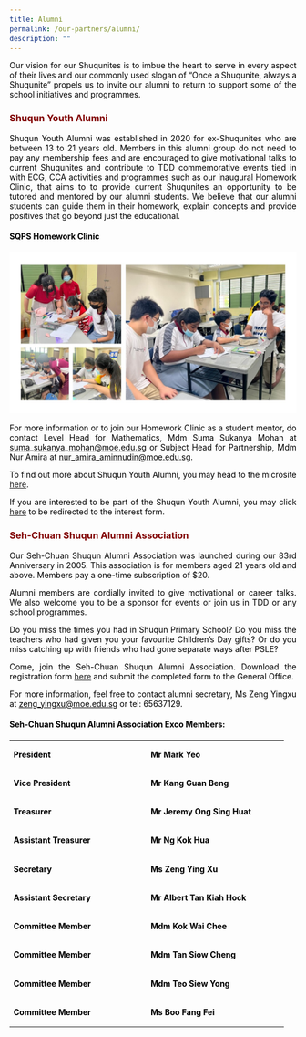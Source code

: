 ```yaml
---
title: Alumni
permalink: /our-partners/alumni/
description: ""
---
```

<p style="text-align: justify;"><span style="color: #000000;">Our vision for our Shuqunites is to imbue the heart to serve in every aspect of their lives and our commonly used slogan of “Once a Shuqunite, always a Shuqunite” propels us to invite our alumni to return to support some of the school initiatives and programmes.</span></p>
<h3 style="text-align: justify;"><strong><span style="color: #800000;">Shuqun Youth Alumni</span></strong></h3>
<p style="text-align: justify;"><span style="color: #000000;">Shuqun Youth Alumni was established in 2020 for ex-Shuqunites who are between 13 to 21 years old. Members in this alumni group do not need to pay any membership fees and are encouraged to give motivational talks to current Shuqunites and contribute to TDD commemorative events tied in with ECG, CCA activities and programmes such as our inaugural Homework Clinic, that aims to to provide current Shuqunites an opportunity to be tutored and mentored by our alumni students. We believe that our alumni students can guide them in their homework, explain concepts and provide positives that go beyond just the educational.</span></p>
<h4 style="text-align: justify;"><span style="color: #000000;"><strong>SQPS Homework Clinic</strong></span></h4>

![](/images/Alumni003.jpg)

<p style="text-align: justify;"><span style="color: #000000;">For more information or to join our Homework Clinic as a student mentor, do contact Level Head for Mathematics, Mdm Suma Sukanya Mohan at <a href="mailto:suma_sukanya_mohan@moe.edu.sg" style="color: #000000;">suma_sukanya_mohan@moe.edu.sg</a> or Subject Head for Partnership, Mdm Nur Amira at <a href="mailto:nur_amira_aminnudin@moe.edu.sg" style="color: #000000;">nur_amira_aminnudin@moe.edu.sg</a>.</span></p>
<p style="text-align: justify;"><span style="color: #000000;">To find out more about Shuqun Youth Alumni, you may head to the microsite <a target="_blank" href="https://sites.google.com/moe.edu.sg/shuqun-alumni/">here</a>.</span></p>
<p style="text-align: justify;"><span style="color: #000000;">If you are interested to be part of the Shuqun Youth Alumni, you may click <a target="_blank" href="https://bit.ly/Shuqun-youth-alumni">here</a>&nbsp;to be redirected to the interest form.</span></p>
<h3 style="text-align: justify;"><strong><span style="color: #800000;">Seh-Chuan Shuqun Alumni Association</span></strong></h3>
<p style="text-align: justify;"><span style="color: #000000;">Our Seh-Chuan Shuqun Alumni Association was launched during our 83rd Anniversary in 2005. This association is for members aged 21 years old and above. Members pay a one-time subscription of $20.</span></p>
<p style="text-align: justify;"><span style="color: #000000;">Alumni members are cordially invited to give motivational or career talks. We also welcome you to be a sponsor for events or join us in TDD or any school programmes.</span></p>
<p style="text-align: justify;"><span style="color: #000000;">Do you miss the times you had in Shuqun Primary School? Do you miss the teachers who had given you your favourite Children’s Day gifts? Or do you miss catching up with friends who had gone separate ways after PSLE?</span></p>
<p style="text-align: justify;"><span style="color: #000000;">Come, join the Seh-Chuan Shuqun Alumni Association. Download the registration form <a href="https://moe-shuqunpri-staging.netlify.app/files/Alumni_Form.pdf">here</a> and submit the completed form to the General Office.</span></p>
<p style="text-align: justify;"><span style="color: #000000;">For more information, feel free to contact alumni secretary, Ms Zeng Yingxu at <a href="mailto:zeng_yingxu@moe.edu.sg" style="color: #000000;">zeng_yingxu@moe.edu.sg</a> or tel: 65637129.</span></p>
<h4 style="text-align: justify;"><span style="color: #000000;"><strong>Seh-Chuan Shuqun Alumni Association&nbsp;Exco Members:</strong></span></h4>
<table width="454">
<tbody>
<tr>
<td width="227">
<p><span style="color: #000000;"><strong>President</strong></span></p>
</td>
<td width="227">
<p><span style="color: #000000;"><strong>Mr Mark Yeo</strong></span></p>
</td>
</tr>
<tr>
<td width="227">
<p><span style="color: #000000;"><strong>Vice President</strong></span></p>
</td>
<td width="227">
<p><span style="color: #000000;"><strong>Mr Kang Guan Beng</strong></span></p>
</td>
</tr>
<tr>
<td width="227">
<p><span style="color: #000000;"><strong>Treasurer</strong></span></p>
</td>
<td width="227">
<p><span style="color: #000000;"><strong>Mr Jeremy Ong Sing Huat</strong></span></p>
</td>
</tr>
<tr>
<td width="227">
<p><span style="color: #000000;"><strong>Assistant Treasurer</strong></span></p>
</td>
<td width="227">
<p><span style="color: #000000;"><strong>Mr Ng Kok Hua</strong></span></p>
</td>
</tr>
<tr>
<td width="227">
<p><span style="color: #000000;"><strong>Secretary</strong></span></p>
</td>
<td width="227">
<p><span style="color: #000000;"><strong>Ms Zeng Ying Xu</strong></span></p>
</td>
</tr>
<tr>
<td width="227">
<p><span style="color: #000000;"><strong>Assistant Secretary</strong></span></p>
</td>
<td width="227">
<p><span style="color: #000000;"><strong>Mr Albert Tan Kiah Hock</strong></span></p>
</td>
</tr>
<tr>
<td width="227">
<p><span style="color: #000000;"><strong>Committee Member</strong></span></p>
</td>
<td width="227">
<p><span style="color: #000000;"><strong>Mdm Kok Wai Chee</strong></span></p>
</td>
</tr>
<tr>
<td width="227">
<p><span style="color: #000000;"><strong>Committee Member</strong></span></p>
</td>
<td width="227">
<p><span style="color: #000000;"><strong>Mdm Tan Siow Cheng</strong></span></p>
</td>
</tr>
<tr>
<td width="227">
<p><span style="color: #000000;"><strong>Committee Member</strong></span></p>
</td>
<td width="227">
<p><span style="color: #000000;"><strong>Mdm Teo Siew Yong</strong></span></p>
</td>
</tr>
<tr>
<td width="227">
<p><span style="color: #000000;"><strong>Committee Member</strong></span></p>
</td>
<td width="227">
<p><span style="color: #000000;"><strong>Ms Boo Fang Fei</strong></span></p>
</td>
</tr>
</tbody>
</table>